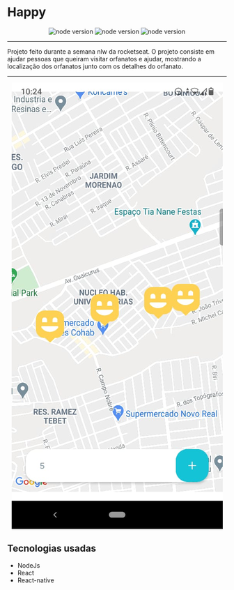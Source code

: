 # Happy

<p align="center">
	<img  src="https://badge.fury.io/js/esta.svg" alt="node version"/>
	<img  src="https://img.shields.io/badge/Node-%3E%3D12.16.2-brightgreen" alt="node version"/>
	<img  src="https://img.shields.io/badge/yarn-%3E%3D1.22.4-blue" alt="node version"/>
</p>
<hr/>
Projeto feito durante a semana nlw da rocketseat. O projeto consiste em ajudar pessoas que queiram visitar orfanatos e ajudar, mostrando a localização dos orfanatos junto com os detalhes do orfanato.
<hr/>
<p align="center">
	<img  src="./.Github/images/mobile/home.jpeg" alt="home mobile"/>
</p>



## Tecnologias usadas

* NodeJs
* React
* React-native
